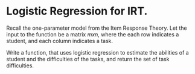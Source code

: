 # Logistic Regression for IRT. 

Recall the one-parameter model from the Item Response Theory.
Let the input to the function be a matrix $mxn$, where the each row indicates a student, and each column indicates a task. 

Write a function, that uses logistic regression to estimate the abilities of a student and the difficulties of the tasks, and return the set of task difficulties. 



